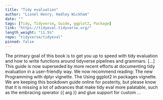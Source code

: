 ```yaml
---
title: "Tidy evaluation"
author: "Lionel Henry, Hadley Wickham"
date: ""
tags: [Tidy, Tidyverse, Guide, ggplot2, Package]
link: "https://tidyeval.tidyverse.org/"
length_weight: "11.5%"
repo: "tidyverse/tidyeval"
pinned: false
---
```


The primary goal of this book is to get you up to speed with tidy evaluation and how to write functions around tidyverse pipelines and grammars. [...] This guide is now superseded by more recent efforts at documenting tidy evaluation in a user-friendly way. We now recommend reading: The new Programming with dplyr vignette. The Using ggplot2 in packages vignette. We are keeping this bookdown guide online for posterity, but please know that it is missing a lot of advances that make tidy eval more palatable, such as the embracing operator {{ arg }} and glue support for custom ...
